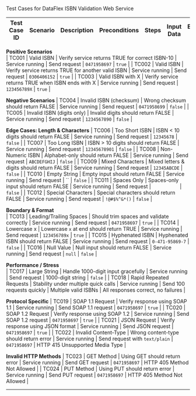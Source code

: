 Test Cases for DataFlex ISBN Validation Web Service



|   Test Case ID                      |   Scenario                 |   Description                                      |   Preconditions   |  Steps                         |   Input Data         |   Expected Result                  |
| ----------------------------------- | -------------------------- | -------------------------------------------------- | ----------------- | ------------------------------ | -------------------- | ---------------------------------- |

 **Positive Scenarios**    
| TC001                               | Valid ISBN                 | Verify service returns TRUE for correct ISBN-10    | Service running   | Send request                   | `0471958697`         | `true`                             |
| TC002                               | Valid ISBN                 | Verify service returns TRUE for another valid ISBN | Service running   | Send request                   | `0306406152`         | `true`                             |
| TC003                               | Valid ISBN with X          | Verify service returns TRUE when ISBN ends with X  | Service running   | Send request                   | `123456789X`         | `true`                             |

 **Negative Scenarios** 
| TC004                               | Invalid ISBN (checksum)    | Wrong checksum should return FALSE                 | Service running   | Send request                   | `0471958699`         | `false`                            |
| TC005                               | Invalid ISBN (digits only) | Invalid digits should return FALSE                 | Service running   | Send request                   | `1234567890`         | `false`                            |


 **Edge Cases: Length & Characters**
| TC006                               | Too Short ISBN             | ISBN < 10 digits should return FALSE               | Service running   | Send request                   | `12345678`           | `false`                            |
| TC007                               | Too Long ISBN              | ISBN > 10 digits should return FALSE               | Service running   | Send request                   | `12345678901`        | `false`                            |
| TC008                               | Non-Numeric ISBN           | Alphabet-only should return FALSE                  | Service running   | Send request                   | `ABCDEFGHIJ`         | `false`                            |
| TC009                               | Mixed Characters           | Mixed letters & digits should return FALSE         | Service running   | Send request                   | `12345ABCDE`         | `false`                            |
| TC010                               | Empty String               | Empty input should return FALSE                    | Service running   | Send request                   | \`\`                 | `false`                            |
| TC011                               | Spaces Only                | Spaces-only input should return FALSE              | Service running   | Send request                   | `          `         | `false`                            |
| TC012                               | Special Characters         | Special characters should return FALSE             | Service running   | Send request                   | `!@#$%^&*()`         | `false`                            |


 **Boundary & Format**                                      
| TC013                               | Leading/Trailing Spaces    | Should trim spaces and validate correctly          | Service running   | Send request                   | `0471958697`         | `true`                             |
| TC014                               | Lowercase x                | Lowercase `x` at end should return TRUE            | Service running   | Send request                   | `123456789x`         | `true`                             |
| TC015                               | Hyphenated ISBN            | Hyphenated ISBN should return FALSE                | Service running   | Send request                   | `0-471-95869-7`      | `false`                            |
| TC016                               | Null Value                 | Null input should return FALSE                     | Service running   | Send request                   | `null`               | `false`                            |


**Performance / Stress**  
| TC017                               | Large String               | Handle 1000-digit input gracefully                 | Service running   | Send request                   | 1000-digit string    | `false`                            |
| TC018                               | Rapid Repeated Requests    | Stability under multiple quick calls               | Service running   | Send 100 requests quickly      | Multiple valid ISBNs | All responses correct, no failures |


**Protocol Specific**
| TC019                               | SOAP 1.1 Request           | Verify response using SOAP 1.1                     | Service running   | Send SOAP 1.1 request          | `0471958697`         | `true`                             |
| TC020                               | SOAP 1.2 Request           | Verify response using SOAP 1.2                     | Service running   | Send SOAP 1.2 request          | `0471958697`         | `true`                             |
| TC021                               | JSON Request               | Verify response using JSON format                  | Service running   | Send JSON request              | `0471958697`         | `true`                             |
| TC022                               | Invalid Content-Type       | Wrong content-type should return error             | Service running   | Send request with `text/plain` | `0471958697`         | HTTP 415 Unsupported Media Type    |


**Invalid HTTP Methods** 
| TC023                               | GET Method                 | Using GET should return error                      | Service running   | Send GET request               | `0471958697`         | HTTP 405 Method Not Allowed        |
| TC024                               | PUT Method                 | Using PUT should return error                      | Service running   | Send PUT request               | `0471958697`         | HTTP 405 Method Not Allowed        |

---
